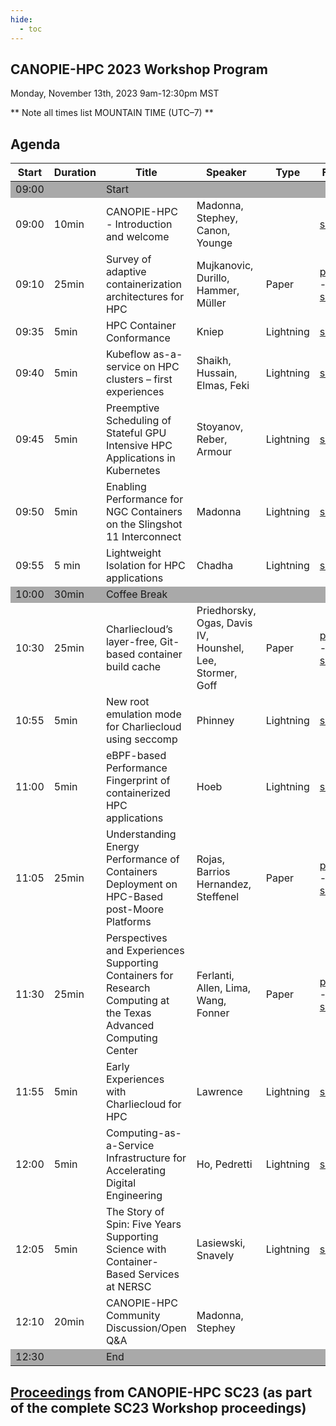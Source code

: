 ```yaml
---
hide:
  - toc
---
```


## CANOPIE-HPC 2023 Workshop Program
Monday, November 13th, 2023
9am-12:30pm MST

** Note all times list MOUNTAIN TIME (UTC–7) **

## Agenda

<table>
<thead>
  <tr>
    <th>Start</th>
    <th>Duration</th>
    <th>Title</th>
    <th>Speaker</th>
    <th>Type</th>
    <th>Files</th>
  </tr>
</thead>
<tbody>
    <tr style="background-color:#A9A9A9">
        <td>09:00</td>
        <td></td>
        <td colspan="4">Start</td>
    </tr>
    <tr>
        <td>09:00</td>
        <td>10min</td>
        <td>CANOPIE-HPC - Introduction and welcome</td>
        <td>Madonna, Stephey, Canon, Younge</td>
        <td></td>
        <td><a href="https://github.com/supercontainers/canopie-hpc/blob/main/docs/prev/2023/slides/Canopie-hpc-sc23-intro.pdf">slides</a></td>
    </tr>
    <tr>
        <td>09:10</td>
        <td>25min</td>
        <td>Survey of adaptive containerization architectures for HPC</td>
        <td>Mujkanovic, Durillo, Hammer, Müller</td>
        <td>Paper</td>
        <td><a href="https://dl.acm.org/doi/10.1145/3624062.3624588">paper</a> - <a href="https://github.com/supercontainers/canopie-hpc/blob/main/docs/prev/2023/slides/ws_canopie107.pdf">slides</a></td>
    </tr>
    <tr>
        <td>09:35</td>
        <td>5min</td>
        <td>HPC Container Conformance</td>
        <td>Kniep</td>
        <td>Lightning</td>
        <td><a href="https://github.com/supercontainers/canopie-hpc/blob/main/docs/prev/2023/slides/ws_canolt107s2.pdf">slides</a></td>
    </tr>
 <tr>
        <td>09:40</td>
        <td>5min</td>
        <td>Kubeflow as-a-service on HPC clusters – first experiences</td>
        <td>Shaikh, Hussain, Elmas, Feki</td>
        <td>Lightning</td>
        <td><a href="https://github.com/supercontainers/canopie-hpc/blob/main/docs/prev/2023/slides/ws_canolt101s2.pdf">slides</a></td>
    </tr>
 <tr>
        <td>09:45</td>
        <td>5min</td>
        <td>Preemptive Scheduling of Stateful GPU Intensive HPC Applications in Kubernetes</td>
        <td>Stoyanov, Reber, Armour</td>
        <td>Lightning</td>
        <td><a href="https://github.com/supercontainers/canopie-hpc/blob/main/docs/prev/2023/slides/Preemptive-Scheduling-CANOPIE-HPC-2023.pdf">slides</a></td>
    </tr>
 <tr>
        <td>09:50</td>
        <td>5min</td>
        <td>Enabling Performance for NGC Containers on the Slingshot 11 Interconnect</td>
        <td>Madonna</td>
        <td>Lightning</td>
        <td><a href="https://github.com/supercontainers/canopie-hpc/blob/main/docs/prev/2023/slides/ws_canolt108s2.pdf">slides</a></td>
    </tr>
  <tr>
        <td>09:55</td>
        <td>5 min</td>
        <td>Lightweight Isolation for HPC applications</td>
        <td>Chadha</td>
        <td>Lightning</td>
        <td><a href="https://github.com/supercontainers/canopie-hpc/blob/main/docs/prev/2023/slides/ws_canolt111s2.pdf">slides</a></td>
    </tr>
    <tr style="background-color:#A9A9A9">
        <td>10:00</td>
        <td>30min</td>
        <td colspan="4">Coffee Break</td>
    </tr>

 <tr>
        <td>10:30</td>
        <td>25min</td>
        <td>Charliecloud’s layer-free, Git-based container build cache</td>
        <td>Priedhorsky, Ogas, Davis IV, Hounshel, Lee, Stormer, Goff</td>
        <td>Paper</td>
        <td><a href="https://dl.acm.org/doi/10.1145/3624062.3624585">paper</a> - <a href="https://github.com/supercontainers/canopie-hpc/blob/main/docs/prev/2023/slides/ws_canopie102.pdf">slides</a></td>
    </tr>
 <tr>
        <td>10:55</td>
        <td>5min</td>
        <td>New root emulation mode for Charliecloud using seccomp</td>
        <td>Phinney</td>
        <td>Lightning</td>
        <td><a href="https://github.com/supercontainers/canopie-hpc/blob/main/docs/prev/2023/slides/ws_canolt102s2.pdf">slides</a></td>
    </tr>
 <tr>
        <td>11:00</td>
        <td>5min</td>
        <td>eBPF-based Performance Fingerprint of containerized HPC applications</td>
        <td>Hoeb</td>
        <td>Lightning</td>
        <td><a href="https://github.com/supercontainers/canopie-hpc/blob/main/docs/prev/2023/slides/ws_canolt110s2.pdf">slides</a></td>
    </tr>
 <tr>
        <td>11:05</td>
        <td>25min</td>
        <td>Understanding Energy Performance of Containers Deployment on HPC-Based post-Moore Platforms</td>
        <td>Rojas, Barrios Hernandez, Steffenel</td>
        <td>Paper</td>
        <td><a href="https://dl.acm.org/doi/10.1145/3624062.3624586">paper</a> - <a href="https://github.com/supercontainers/canopie-hpc/blob/main/docs/prev/2023/slides/ws_canopie103s2.pdf">slides</a></td>
    </tr>
 <tr>
        <td>11:30</td>
        <td>25min</td>
        <td>Perspectives and Experiences Supporting Containers for Research Computing at the Texas Advanced Computing Center</td>
        <td>Ferlanti, Allen, Lima, Wang, Fonner</td>
        <td>Paper</td>
        <td><a href="https://dl.acm.org/doi/10.1145/3624062.3624587">paper</a> - <a href="https://github.com/supercontainers/canopie-hpc/blob/main/docs/prev/2023/slides/ws_canopie104s2.pdf">slides</a></td>
    </tr>
 <tr>
        <td>11:55</td>
        <td>5min</td>
        <td>Early Experiences with Charliecloud for HPC</td>
        <td>Lawrence</td>
        <td>Lightning</td>
        <td><a href="https://github.com/supercontainers/canopie-hpc/blob/main/docs/prev/2023/slides/ws_canolt113s2.pdf">slides</a></td>
    </tr>
        <td>12:00</td>
        <td>5min</td>
        <td>Computing-as-a-Service Infrastructure for Accelerating Digital Engineering</td>
        <td>Ho, Pedretti</td>
        <td>Lightning</td>
        <td><a href="https://github.com/supercontainers/canopie-hpc/blob/main/docs/prev/2023/slides/ws_canolt105s2.pdf">slides</a></td>
    </tr>
        <td>12:05</td>
        <td>5min</td>
        <td>The Story of Spin: Five Years Supporting Science with Container-Based Services at NERSC</td>
        <td>Lasiewski, Snavely</td>
        <td>Lightning</td>
        <td><a href="https://github.com/supercontainers/canopie-hpc/blob/main/docs/prev/2023/slides/ws_canolt109s2.pdf">slides</a></td>
    </tr>
        <td>12:10</td>
        <td>20min</td>
        <td>CANOPIE-HPC Community Discussion/Open Q&A</td>
        <td>Madonna, Stephey</td>
        <td></td>
        <td></td>
    </tr>
    <tr style="background-color:#A9A9A9">
        <td>12:30</td>
        <td></td>
        <td colspan="4">End</td>
    </tr>
</tbody>
</table>

## [Proceedings](https://dl.acm.org/doi/proceedings/10.1145/3624062?tocHeading=heading4#heading4) from CANOPIE-HPC SC23 (as part of the complete SC23 Workshop proceedings)
